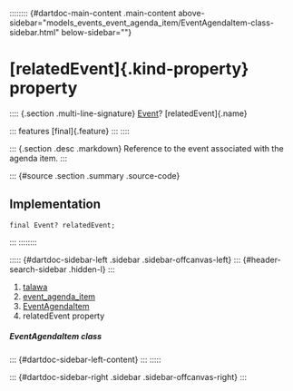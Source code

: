 :::::::: {#dartdoc-main-content .main-content above-sidebar="models_events_event_agenda_item/EventAgendaItem-class-sidebar.html" below-sidebar=""}
<div>

# [relatedEvent]{.kind-property} property

</div>

:::: {.section .multi-line-signature}
[Event](../../models_events_event_model/Event-class.html)?
[relatedEvent]{.name}

::: features
[final]{.feature}
:::
::::

::: {.section .desc .markdown}
Reference to the event associated with the agenda item.
:::

::: {#source .section .summary .source-code}
## Implementation

``` language-dart
final Event? relatedEvent;
```
:::
::::::::

::::: {#dartdoc-sidebar-left .sidebar .sidebar-offcanvas-left}
::: {#header-search-sidebar .hidden-l}
:::

1.  [talawa](../../index.html)
2.  [event_agenda_item](../../models_events_event_agenda_item/)
3.  [EventAgendaItem](../../models_events_event_agenda_item/EventAgendaItem-class.html)
4.  relatedEvent property

##### EventAgendaItem class

::: {#dartdoc-sidebar-left-content}
:::
:::::

::: {#dartdoc-sidebar-right .sidebar .sidebar-offcanvas-right}
:::
